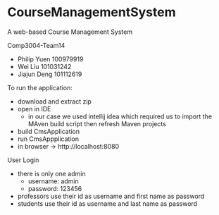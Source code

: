 # CourseManagementSystem
A web-based Course Management System

Comp3004-Team14
- Philip Yuen 100979919
- Wei Liu 101031242
- Jiajun Deng 101112619

To run the application:
- download and extract zip
- open in IDE
  - in our case we used intellij idea which required us to import the MAven build script then refresh Maven projects
- build CmsApplication
- run CmsAppplication
- in browser -> http://localhost:8080

User Login
- there is only one admin
  -  username: admin
  -  password: 123456
-  professors use their id as username and first name as password
-  students use their id as username and last name as password
